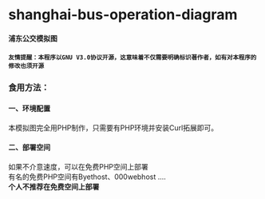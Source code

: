 # shanghai-bus-operation-diagram
#### 浦东公交模拟图
#### `友情提醒：本程序以GNU V3.0协议开源，这意味着不仅需要明确标识著作者，如有对本程序的修改也须开源`
### 食用方法：
#### 一、环境配置
本模拟图完全用PHP制作，只需要有PHP环境并安装Curl拓展即可。
#### 二、部署空间
如果不介意速度，可以在免费PHP空间上部署<br/>
有名的免费PHP空间有Byethost、000webhost ....<br/>
**个人不推荐在免费空间上部署**

